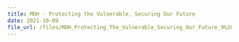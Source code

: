 ```yaml
---
title: MOH - Protecting the Vulnerable, Securing Our Future
date: 2021-10-09
file_url: /files/MOH_Protecting_The_Vulnerable_Securing_Our_Future_9%20Oct%202021.pdf
---
```


